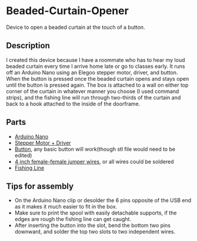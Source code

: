 # Beaded-Curtain-Opener
Device to open a beaded curtain at the touch of a button.

## Description

I created this device because I have a roommate who has to hear my loud beaded curtain every time I arrive home late or go to classes early. It runs off an Arduino Nano using an Elegoo stepper motor, driver, and button. When the button is pressed once the beaded curtain opens and stays open until the button is pressed again. The box is attached to a wall on either top corner of the curtain in whatever manner you choose (I used command strips), and the fishing line will run through two-thirds of the curtain and back to a hook attached to the inside of the doorframe.

## Parts

- [Arduino Nano](https://www.amazon.com/LAFVIN-Board-ATmega328P-Micro-Controller-Arduino/dp/B07G99NNXL/ref=sr_1_3?crid=2H5P3CA03PYLH&keywords=arduino+nano&qid=1699939818&s=industrial&sprefix=arduino+nano%2Cindustrial%2C117&sr=1-3)
- [Stepper Motor + Driver](https://www.amazon.com/4-Phase-Stepper-ULN2003-Machinery-Raspberry/dp/B07VPD4KJD/ref=asc_df_B07VPD4KJD/?tag=hyprod-20&linkCode=df0&hvadid=658091672608&hvpos=&hvnetw=g&hvrand=17295055902476122474&hvpone=&hvptwo=&hvqmt=&hvdev=c&hvdvcmdl=&hvlocint=&hvlocphy=9011699&hvtargid=pla-2084834254234&psc=1)
- [Button](https://www.amazon.com/Gikfun-6x6x5mm-Switch-Button-Arduino/dp/B00R17XUFC/ref=sr_1_4?crid=2R95K0XU8I6FZ&keywords=arduino+button&qid=1699939734&s=industrial&sprefix=arduino+button%2Cindustrial%2C127&sr=1-4), any basic button will work(though stl file would need to be edited)
- [4 inch female-female jumper wires](https://www.amazon.com/LAFVIN-Board-ATmega328P-Micro-Controller-Arduino/dp/B07G99NNXL/ref=sr_1_3?crid=2H5P3CA03PYLH&keywords=arduino+nano&qid=1699939818&s=industrial&sprefix=arduino+nano%2Cindustrial%2C117&sr=1-3), or all wires could be soldered
- [Fishing Line](https://www.amazon.com/dp/B000KKUO8S?ref=ppx_yo2ov_dt_b_product_details&th=1)

## Tips for assembly
- On the Arduino Nano clip or desolder the 6 pins opposite of the USB end as it makes it much easier to fit in the box.
- Make sure to print the spool with easily detachable supports, if the edges are rough the fishing line can get caught.
- After inserting the button into the slot, bend the bottom two pins downward, and solder the top two slots to two independent wires.

